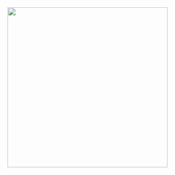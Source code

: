 
<div class="flex

![Canaleal's github stats](https://github-readme-stats.vercel.app/api?username=canaleal&show_icons=true&theme=tokyonight)
<img width="360px" src="https://github-readme-stats.vercel.app/api/top-langs/?username=canaleal&layout=compact&langs_count=8&theme=tokyonight"/>
